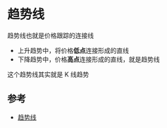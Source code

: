 # 趋势线

趋势线也就是价格跟踪的连接线

- 上升趋势中，将价格**低点**连接形成的直线
- 下降趋势中，价格**高点**连接形成的直线，就是趋势线

这个趋势线其实就是 K 线趋势

## 参考

- [趋势线](https://www.bilibili.com/video/BV1ib411i7jg?p=10)
